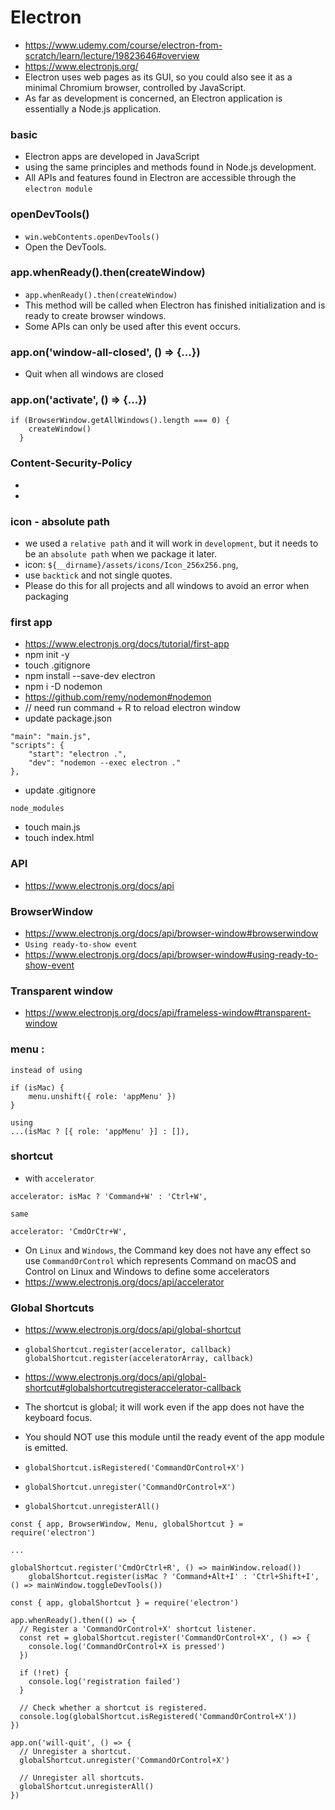 # Electron
- https://www.udemy.com/course/electron-from-scratch/learn/lecture/19823646#overview
- https://www.electronjs.org/
- Electron uses web pages as its GUI, so you could also see it as a minimal Chromium browser, controlled by JavaScript.
- As far as development is concerned, an Electron application is essentially a Node.js application.

### basic
- Electron apps are developed in JavaScript
- using the same principles and methods found in Node.js development. 
- All APIs and features found in Electron are accessible through the ```electron module```

### openDevTools()
- ```win.webContents.openDevTools()``` 
- Open the DevTools.

### app.whenReady().then(createWindow)
- ```app.whenReady().then(createWindow)``` 
- This method will be called when Electron has finished initialization and is ready to create browser windows. 
- Some APIs can only be used after this event occurs.

### app.on('window-all-closed', () => {...})
- Quit when all windows are closed

### app.on('activate', () => {...})
```
if (BrowserWindow.getAllWindows().length === 0) {
    createWindow()
  }
```
### Content-Security-Policy
- <meta http-equiv="Content-Security-Policy" content="default-src 'self'">
- <meta http-equiv="Content-Security-Policy" content="script-src 'self' 'unsafe-inline'">

### icon - absolute path
- we used a ```relative path``` and it will work in ```development```, but it needs to be an ```absolute path``` when we package it later.
- icon: `${__dirname}/assets/icons/Icon_256x256.png`,
- use ```backtick``` and not single quotes.
- Please do this for all projects and all windows to avoid an error when packaging

### first app
- https://www.electronjs.org/docs/tutorial/first-app
- npm init -y
- touch .gitignore
- npm install --save-dev electron
- npm i -D nodemon 
- https://github.com/remy/nodemon#nodemon
- // need run command + R to reload electron window
- update package.json
```
"main": "main.js",
"scripts": {
    "start": "electron .",
    "dev": "nodemon --exec electron ."
},
```
- update .gitignore
```
node_modules
```
- touch main.js
- touch index.html

### API
- https://www.electronjs.org/docs/api
###  BrowserWindow
- https://www.electronjs.org/docs/api/browser-window#browserwindow
- ```Using ready-to-show event```
- https://www.electronjs.org/docs/api/browser-window#using-ready-to-show-event

### Transparent window
- https://www.electronjs.org/docs/api/frameless-window#transparent-window

### menu : 
```
instead of using

if (isMac) {
    menu.unshift({ role: 'appMenu' })
}

using
...(isMac ? [{ role: 'appMenu' }] : []),

```
### shortcut 
- with ```accelerator``` 
```
accelerator: isMac ? 'Command+W' : 'Ctrl+W',

same

accelerator: 'CmdOrCtr+W',
```
- On ```Linux``` and ```Windows```, the Command key does not have any effect so use ```CommandOrControl``` which represents Command on macOS and Control on Linux and Windows to define some accelerators
- https://www.electronjs.org/docs/api/accelerator

### Global Shortcuts
- https://www.electronjs.org/docs/api/global-shortcut

- ```globalShortcut.register(accelerator, callback)```
 ```globalShortcut.register(acceleratorArray, callback)```
- https://www.electronjs.org/docs/api/global-shortcut#globalshortcutregisteraccelerator-callback

- The shortcut is global; it will work even if the app does not have the keyboard focus.
- You should NOT use this module until the ready event of the app module is emitted.
- ```globalShortcut.isRegistered('CommandOrControl+X')```
- ```globalShortcut.unregister('CommandOrControl+X')```
- ```globalShortcut.unregisterAll()```

```
const { app, BrowserWindow, Menu, globalShortcut } = require('electron')

...

globalShortcut.register('CmdOrCtrl+R', () => mainWindow.reload())
    globalShortcut.register(isMac ? 'Command+Alt+I' : 'Ctrl+Shift+I', () => mainWindow.toggleDevTools())
```
```
const { app, globalShortcut } = require('electron')

app.whenReady().then(() => {
  // Register a 'CommandOrControl+X' shortcut listener.
  const ret = globalShortcut.register('CommandOrControl+X', () => {
    console.log('CommandOrControl+X is pressed')
  })

  if (!ret) {
    console.log('registration failed')
  }

  // Check whether a shortcut is registered.
  console.log(globalShortcut.isRegistered('CommandOrControl+X'))
})

app.on('will-quit', () => {
  // Unregister a shortcut.
  globalShortcut.unregister('CommandOrControl+X')

  // Unregister all shortcuts.
  globalShortcut.unregisterAll()
})
```